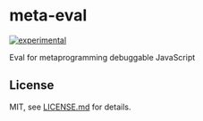 # meta-eval

[![experimental](http://badges.github.io/stability-badges/dist/experimental.svg)](http://github.com/badges/stability-badges)

Eval for metaprogramming debuggable JavaScript

## License

MIT, see [LICENSE.md](http://github.com/aeickhoff/meta-eval/blob/master/LICENSE.md) for details.
